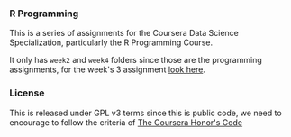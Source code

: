 ### R Programming

This is a series of assignments for the Coursera Data Science Specialization, particularly the R Programming Course.

It only has `week2` and `week4` folders since those are the programming assignments, for the week's 3 assignment [look here](https://github.com/razeone/ProgrammingAssignment2).

### License

This is released under GPL v3 terms since this is public code, we need to encourage to follow the criteria of [The Coursera Honor's Code](https://learner.coursera.help/hc/en-us/articles/209818863-Coursera-Honor-Code)

